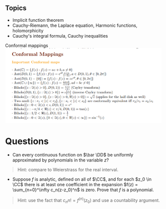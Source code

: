 



## Topics

-   Implicit function theorem
-   Cauchy-Riemann, the Laplace equation, Harmonic functions, holomorphicity
-   Cauchy's integral formula, Cauchy inequalities


Conformal mappings
![](../../attachments/Pasted%20image%2020210517030822.png)

# Questions

- Can every continuous function on $\bar \DD$ be uniformly approximated by polynomials in the variable $z$?

> Hint: compare to Weierstrass for the real interval.

- Suppose $f$ is analytic, defined on all of $\CC$, and for each $z_0 \in \CC$ there is at least one coefficient in the expansion $f(z) = \sum_{n=0}^\infty c_n(z-z_0)^n$ is zero.
Prove that $f$ is a polynomial.

> Hint: use the fact that $c_n n! = f^{(n)}(z_0)$ and use a countability argument.

